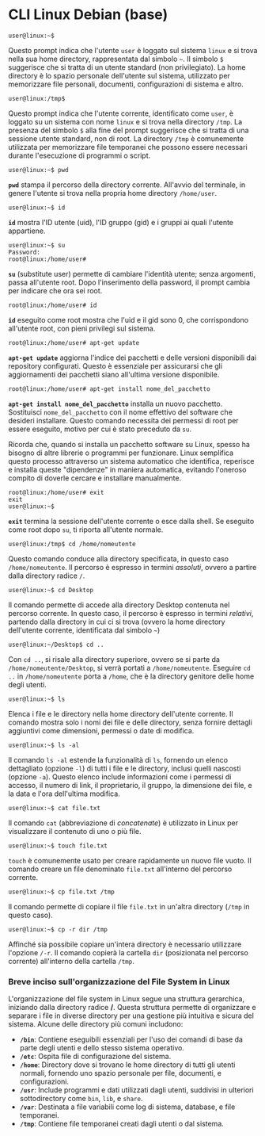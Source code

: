 # CLI Linux Debian (base)

    user@linux:~$

Questo prompt indica che l'utente `user` è loggato sul sistema `linux` e si trova nella sua home directory, rappresentata dal simbolo `~`. Il simbolo `$` suggerisce che si tratta di un utente standard (non privilegiato). La home directory è lo spazio personale dell'utente sul sistema, utilizzato per memorizzare file personali, documenti, configurazioni di sistema e altro.

    user@linux:/tmp$

Questo prompt indica che l'utente corrente, identificato come `user`, è loggato su un sistema con nome `linux` e si trova nella directory `/tmp`. La presenza del simbolo `$` alla fine del prompt suggerisce che si tratta di una sessione utente standard, non di root. La directory `/tmp` è comunemente utilizzata per memorizzare file temporanei che possono essere necessari durante l'esecuzione di programmi o script.

    user@linux:~$ pwd

**`pwd`** stampa il percorso della directory corrente. All'avvio del terminale, in genere l'utente si trova nella propria home directory `/home/user`.

    user@linux:~$ id

**`id`** mostra l'ID utente (uid), l'ID gruppo (gid) e i gruppi ai quali l'utente appartiene.

    user@linux:~$ su
    Password:
    root@linux:/home/user#

 **`su`** (substitute user) permette di cambiare l'identità utente; senza argomenti, passa all'utente root. Dopo l'inserimento della password, il prompt cambia per indicare che ora sei root.

    root@linux:/home/user# id

**`id`** eseguito come root mostra che l'uid e il gid sono 0, che corrispondono all'utente root, con pieni privilegi sul sistema.

    root@linux:/home/user# apt-get update

**`apt-get update`** aggiorna l'indice dei pacchetti e delle versioni disponibili dai repository configurati. Questo è essenziale per assicurarsi che gli aggiornamenti dei pacchetti siano all'ultima versione disponibile.

    root@linux:/home/user# apt-get install nome_del_pacchetto

**`apt-get install nome_del_pacchetto`** installa un nuovo pacchetto. Sostituisci `nome_del_pacchetto` con il nome effettivo del software che desideri installare. Questo comando necessita dei permessi di root per essere eseguito, motivo per cui è stato preceduto da `su`.

Ricorda che, quando si installa un pacchetto software su Linux, spesso ha bisogno di altre librerie o programmi per funzionare. Linux semplifica questo processo attraverso un sistema automatico che identifica, reperisce e installa queste "dipendenze" in maniera automatica, evitando l'oneroso compito di doverle cercare e installare manualmente.

    root@linux:/home/user# exit
    exit
    user@linux:~$

**`exit`** termina la sessione dell'utente corrente o esce dalla shell. Se eseguito come root dopo `su`, ti riporta all'utente normale.

    user@linux:/tmp$ cd /home/nomeutente

Questo comando conduce alla directory specificata, in questo caso `/home/nomeutente`. Il percorso è espresso in termini *assoluti*, ovvero a partire dalla directory radice `/`.

    user@linux:~$ cd Desktop
    
Il comando permette di accede alla directory Desktop contenuta nel percorso corrente. In questo caso, il percorso è espresso in termini *relativi*, partendo dalla directory in cui ci si trova (ovvero la home directory dell'utente corrente, identificata dal simbolo `~`)

    user@linux:~/Desktop$ cd ..

Con `cd ..`, si risale alla directory superiore, ovvero se si parte da `/home/nomeutente/Desktop`, si verrà portati a `/home/nomeutente`. Eseguire `cd ..` in `/home/nomeutente` porta a `/home`, che è la directory genitore delle home degli utenti.

    user@linux:~$ ls

Elenca i file e le directory nella home directory dell'utente corrente. Il comando mostra solo i nomi dei file e delle directory, senza fornire dettagli aggiuntivi come dimensioni, permessi o date di modifica.

    user@linux:~$ ls -al

Il comando `ls -al` estende la funzionalità di `ls`, fornendo un elenco dettagliato (opzione `-l`) di tutti i file e le directory, inclusi quelli nascosti (opzione `-a`). Questo elenco include informazioni come i permessi di accesso, il numero di link, il proprietario, il gruppo, la dimensione dei file, e la data e l'ora dell'ultima modifica.

    user@linux:~$ cat file.txt

Il comando `cat` (abbreviazione di *concatenate*) è utilizzato in Linux per visualizzare il contenuto di uno o più file.

    user@linux:~$ touch file.txt

`touch` è comunemente usato per creare rapidamente un nuovo file vuoto. Il comando creare un file denominato `file.txt` all'interno del percorso corrente.

    user@linux:~$ cp file.txt /tmp

Il comando permette di copiare il file `file.txt` in un'altra directory (`/tmp` in questo caso).

    user@linux:~$ cp -r dir /tmp

Affinché sia possibile copiare un'intera directory è necessario utilizzare l'opzione `/-r`. Il comando copierà la cartella `dir` (posizionata nel percorso corrente) all'interno della cartella `/tmp`.

### Breve inciso sull'organizzazione del File System in Linux

L'organizzazione del file system in Linux segue una struttura gerarchica, iniziando dalla directory radice **/**. Questa struttura permette di organizzare e separare i file in diverse directory per una gestione più intuitiva e sicura del sistema. Alcune delle directory più comuni includono:

- **`/bin`**: Contiene eseguibili essenziali per l'uso dei comandi di base da parte degli utenti e dello stesso sistema operativo.
- **`/etc`**: Ospita file di configurazione del sistema.
- **`/home`**: Directory dove si trovano le home directory di tutti gli utenti normali, fornendo uno spazio personale per file, documenti, e configurazioni.
- **`/usr`**: Include programmi e dati utilizzati dagli utenti, suddivisi in ulteriori sottodirectory come `bin`, `lib`, e `share`.
- **`/var`**: Destinata a file variabili come log di sistema, database, e file temporanei.
- **`/tmp`**: Contiene file temporanei creati dagli utenti o dal sistema.